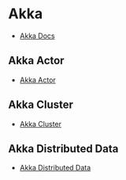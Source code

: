 # Akka
- [Akka Docs](https://akka.io/docs/)

## Akka Actor
- [Akka Actor](https://github.com/mushroom528/TIL/blob/master/Akka/actor_model.md)

## Akka Cluster
- [Akka Cluster](https://github.com/mushroom528/TIL/blob/master/Akka/cluster.md)

## Akka Distributed Data
- [Akka Distributed Data](https://github.com/mushroom528/TIL/blob/master/Akka/distributed_data.md)
